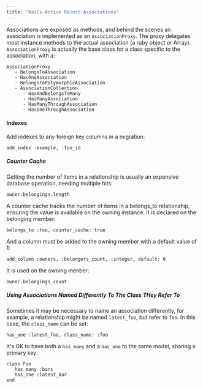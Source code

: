 ```yaml
---
title: "Rails Active Record Associations"
---
```


Associations are exposed as methods, and behind the scenes an association is implemented as an `AssociationProxy`. The proxy delegates most instance methods to the actual association (a ruby object or Array). `AssociationProxy` is actually the base class for a class specific to the association, with a:

```
AssociationProxy
   - BelongsToAssociation
   - HasOneAssociation
   - BelongsToPolymorphicAssociation
   - AssociationCollection 
      - HasAndBelongsToMany
      - HasManyAssociation
      - HasManyThroughAssociation
      - HasOneThroughAssociation
```

#### Indexes

Add indexes to any foreign key columns in a migration:

```
add_index :example, :foo_id
```

##### Counter Cache

Getting the number of items in a relationship is usually an expensive database operation, needing multiple hits:

```
owner.belongings.length
```

A counter cache tracks the number of items in a belongs_to relationship, ensuring the value is available on the owning instance. It is declared on the belonging member:

```
belongs_to :foo, counter_cache: true
```

And a column must be added to the owning member with a default value of 1:

```
add_column :owners, :belongers_count, :integer, default: 0
```

It is used on the owning menber:

```
owner.belongings_count
```

##### Using Associations Named Differently To The Class THey Refer To

Sometimes it may be necessary to name an association differently, for example, a relationship might be named `latest_foo`, but refer to `foo`. In this case, the `class_name` can be set:

```
has_one :latest_foo, class_name: :foo
```

It's OK to have both a `has_many` and a `has_one` to the same model, sharing a primary key:

```
class Foo
   has_many :bars
   has_one :latest_bar
end
```

##### 
